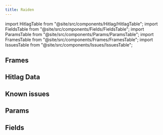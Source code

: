 ```yaml
---
title: Raiden
---
```


import HitlagTable from "@site/src/components/Hitlag/HitlagTable";
import FieldsTable from "@site/src/components/Fields/FieldsTable";
import ParamsTable from "@site/src/components/Params/ParamsTable";
import FramesTable from "@site/src/components/Frames/FramesTable";
import IssuesTable from "@site/src/components/Issues/IssuesTable";

## Frames

<FramesTable character="raiden" />

## Hitlag Data

<HitlagTable character="raiden" />

## Known issues

<IssuesTable character="raiden" />

## Params

<ParamsTable character="raiden" />

## Fields

<FieldsTable character="raiden" />
